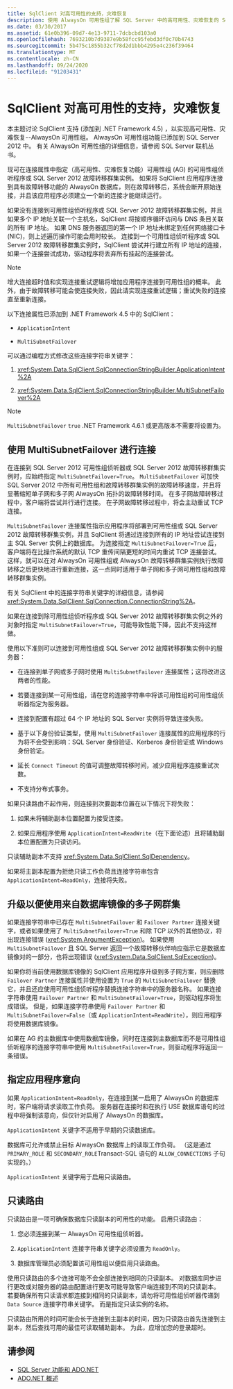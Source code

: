 ```yaml
---
title: SqlClient 对高可用性的支持，灾难恢复
description: 使用 AlwaysOn 可用性组了解 SQL Server 中的高可用性、灾难恢复的 SqlClient 应用程序支持。
ms.date: 03/30/2017
ms.assetid: 61e0b396-09d7-4e13-9711-7dcbcbd103a0
ms.openlocfilehash: 7693210b7d9387e9b58fcc95febd3df0c70b4743
ms.sourcegitcommit: 5b475c1855b32cf78d2d1bbb4295e4c236f39464
ms.translationtype: MT
ms.contentlocale: zh-CN
ms.lasthandoff: 09/24/2020
ms.locfileid: "91203431"
---
```

# <a name="sqlclient-support-for-high-availability-disaster-recovery"></a>SqlClient 对高可用性的支持，灾难恢复

本主题讨论 SqlClient 支持 (添加到 .NET Framework 4.5) ，以实现高可用性、灾难恢复--AlwaysOn 可用性组。  AlwaysOn 可用性组功能已添加到 SQL Server 2012 中。 有关 AlwaysOn 可用性组的详细信息，请参阅 SQL Server 联机丛书。  
  
 现可在连接属性中指定（高可用性、灾难恢复功能）可用性组 (AG) 的可用性组侦听程序或 SQL Server 2012 故障转移群集实例。 如果将 SqlClient 应用程序连接到具有故障转移功能的 AlwaysOn 数据库，则在故障转移后，系统会断开原始连接，并且该应用程序必须建立一个新的连接才能继续运行。  
  
 如果没有连接到可用性组侦听程序或 SQL Server 2012 故障转移群集实例，并且如果多个 IP 地址关联一个主机名，SqlClient 将按顺序循环访问与 DNS 条目关联的所有 IP 地址。 如果 DNS 服务器返回的第一个 IP 地址未绑定到任何网络接口卡 (NIC)，则上述遍历操作可能会用时较长。 连接到一个可用性组侦听程序或 SQL Server 2012 故障转移群集实例时，SqlClient 尝试并行建立所有 IP 地址的连接，如果一个连接尝试成功，驱动程序将丢弃所有挂起的连接尝试。  
  
> [!NOTE]
> 增大连接超时值和实现连接重试逻辑将增加应用程序连接到可用性组的概率。 此外，由于故障转移可能会使连接失败，因此请实现连接重试逻辑；重试失败的连接直至重新连接。  
  
 以下连接属性已添加到 .NET Framework 4.5 中的 SqlClient：  
  
- `ApplicationIntent`  
  
- `MultiSubnetFailover`  
  
 可以通过编程方式修改这些连接字符串关键字：  
  
1. <xref:System.Data.SqlClient.SqlConnectionStringBuilder.ApplicationIntent%2A>  
  
2. <xref:System.Data.SqlClient.SqlConnectionStringBuilder.MultiSubnetFailover%2A>  

> [!NOTE]
> `MultiSubnetFailover` `true` .NET Framework 4.6.1 或更高版本不需要将设置为。
  
## <a name="connecting-with-multisubnetfailover"></a>使用 MultiSubnetFailover 进行连接  

 在连接到 SQL Server 2012 可用性组侦听器或 SQL Server 2012 故障转移群集实例时，应始终指定 `MultiSubnetFailover=True`。 `MultiSubnetFailover` 可加快 SQL Server 2012 中所有可用性组和故障转移群集实例的故障转移速度，并且将显著缩短单子网和多子网 AlwaysOn 拓扑的故障转移时间。 在多子网故障转移过程中，客户端将尝试并行进行连接。 在子网故障转移过程中，将会主动重试 TCP 连接。  
  
 `MultiSubnetFailover` 连接属性指示应用程序将部署到可用性组或 SQL Server 2012 故障转移群集实例，并且 SqlClient 将通过连接到所有的 IP 地址尝试连接到主 SQL Server 实例上的数据库。 为连接指定 `MultiSubnetFailover=True` 后，客户端将在比操作系统的默认 TCP 重传间隔更短的时间内重试 TCP 连接尝试。 这样，就可以在对 AlwaysOn 可用性组或 AlwaysOn 故障转移群集实例执行故障转移之后更快地进行重新连接，这一点同时适用于单子网和多子网可用性组和故障转移群集实例。  
  
 有关 SqlClient 中的连接字符串关键字的详细信息，请参阅 <xref:System.Data.SqlClient.SqlConnection.ConnectionString%2A>。  
  
 如果在连接到除可用性组侦听程序或 SQL Server 2012 故障转移群集实例之外的对象时指定 `MultiSubnetFailover=True`，可能导致性能下降，因此不支持这样做。  
  
 使用以下准则可以连接到可用性组或 SQL Server 2012 故障转移群集实例中的服务器：  
  
- 在连接到单子网或多子网时使用 `MultiSubnetFailover` 连接属性；这将改进这两者的性能。  
  
- 若要连接到某一可用性组，请在您的连接字符串中将该可用性组的可用性组侦听器指定为服务器。  
  
- 连接到配置有超过 64 个 IP 地址的 SQL Server 实例将导致连接失败。  
  
- 基于以下身份验证类型，使用 `MultiSubnetFailover` 连接属性的应用程序的行为将不会受到影响：SQL Server 身份验证、Kerberos 身份验证或 Windows 身份验证。  
  
- 延长 `Connect Timeout` 的值可调整故障转移时间，减少应用程序连接重试次数。  
  
- 不支持分布式事务。  
  
 如果只读路由不起作用，则连接到次要副本位置在以下情况下将失败：  
  
1. 如果未将辅助副本位置配置为接受连接。  
  
2. 如果应用程序使用 `ApplicationIntent=ReadWrite`（在下面论述）且将辅助副本位置配置为只读访问。  
  
 只读辅助副本不支持 <xref:System.Data.SqlClient.SqlDependency>。  
  
 如果将主副本配置为拒绝只读工作负荷且连接字符串包含 `ApplicationIntent=ReadOnly`，连接将失败。  
  
## <a name="upgrading-to-use-multi-subnet-clusters-from-database-mirroring"></a>升级以便使用来自数据库镜像的多子网群集  

 如果连接字符串中已存在 `MultiSubnetFailover` 和 `Failover Partner` 连接关键字，或者如果使用了 `MultiSubnetFailover=True` 和除 TCP 以外的其他协议，将出现连接错误 (<xref:System.ArgumentException>)。 如果使用 `MultiSubnetFailover` 且 SQL Server 返回一个故障转移伙伴响应指示它是数据库镜像对的一部分，也将出现错误 (<xref:System.Data.SqlClient.SqlException>)。  
  
 如果你将当前使用数据库镜像的 SqlClient 应用程序升级到多子网方案，则应删除 `Failover Partner` 连接属性并使用设置为 `True` 的 `MultiSubnetFailover` 替换它，并且还应使用可用性组侦听程序替换连接字符串中的服务器名称。 如果连接字符串使用 `Failover Partner` 和 `MultiSubnetFailover=True`，则驱动程序将生成错误。 但是，如果连接字符串使用 `Failover Partner` 和 `MultiSubnetFailover=False`（或 `ApplicationIntent=ReadWrite`），则应用程序将使用数据库镜像。  
  
 如果在 AG 的主数据库中使用数据库镜像，同时在连接到主数据库而不是可用性组侦听程序的连接字符串中使用 `MultiSubnetFailover=True`，则驱动程序将返回一条错误。  
  
## <a name="specifying-application-intent"></a>指定应用程序意向  

 如果 `ApplicationIntent=ReadOnly`，在连接到某一启用了 AlwaysOn 的数据库时，客户端将请求读取工作负荷。 服务器在连接时和在执行 USE 数据库语句的过程中将强制该意向，但仅针对启用了 AlwaysOn 的数据库。  
  
 `ApplicationIntent` 关键字不适用于早期的只读数据库。  
  
 数据库可允许或禁止目标 AlwaysOn 数据库上的读取工作负荷。 （这是通过 `PRIMARY_ROLE` 和 `SECONDARY_ROLE`Transact-SQL 语句的 `ALLOW_CONNECTIONS` 子句实现的。）  
  
 `ApplicationIntent` 关键字用于启用只读路由。  
  
## <a name="read-only-routing"></a>只读路由  

 只读路由是一项可确保数据库只读副本的可用性的功能。 启用只读路由：  
  
1. 您必须连接到某一 AlwaysOn 可用性组侦听器。  
  
2. `ApplicationIntent` 连接字符串关键字必须设置为 `ReadOnly`。  
  
3. 数据库管理员必须配置该可用性组以便启用只读路由。  
  
 使用只读路由的多个连接可能不会全部连接到相同的只读副本。 对数据库同步进行更改或对服务器的路由配置进行更改可能导致客户端连接到不同的只读副本。 若要确保所有只读请求都连接到相同的只读副本，请勿将可用性组侦听器传递到 `Data Source` 连接字符串关键字。 而是指定只读实例的名称。  
  
 只读路由所用的时间可能会长于连接到主副本的时间，因为只读路由首先连接到主副本，然后查找可用的最佳可读取辅助副本。 为此，应增加您的登录超时。  
  
## <a name="see-also"></a>请参阅

- [SQL Server 功能和 ADO.NET](sql-server-features-and-adonet.md)
- [ADO.NET 概述](../ado-net-overview.md)
